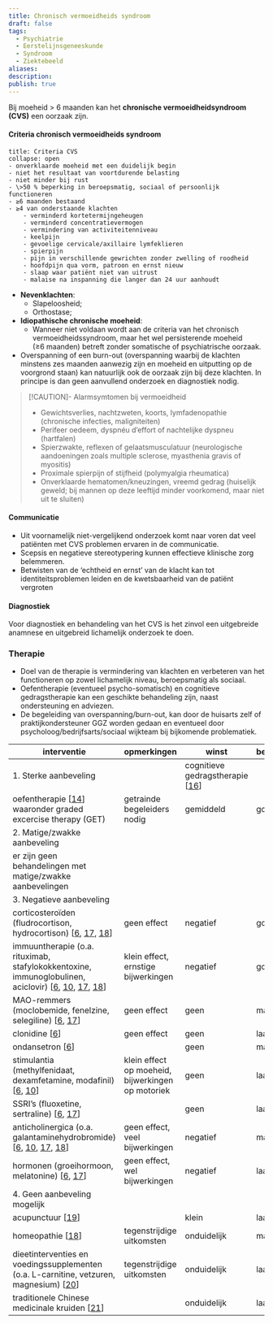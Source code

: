 ```yaml
---
title: Chronisch vermoeidheids syndroom
draft: false
tags:
  - Psychiatrie
  - Eerstelijnsgeneeskunde
  - Syndroom
  - Ziektebeeld
aliases: 
description: 
publish: true
---
```



Bij moeheid > 6 maanden kan het **chronische vermoeidheidsyndroom (CVS)** een oorzaak zijn. 
#### Criteria chronisch vermoeidheids syndroom

```ad-example
title: Criteria CVS
collapse: open
- onverklaarde moeheid met een duidelijk begin
- niet het resultaat van voortdurende belasting
- niet minder bij rust
- \>50 % beperking in beroepsmatig, sociaal of persoonlijk functioneren
- ≥6 maanden bestaand
- ≥4 van onderstaande klachten
	- verminderd kortetermijngeheugen
	- verminderd concentratievermogen
	- vermindering van activiteitenniveau
	- keelpijn
	- gevoelige cervicale/axillaire lymfeklieren
	- spierpijn
	- pijn in verschillende gewrichten zonder zwelling of roodheid
	- hoofdpijn qua vorm, patroon en ernst nieuw
	- slaap waar patiënt niet van uitrust
	- malaise na inspanning die langer dan 24 uur aanhoudt

```

-  **Nevenklachten**:
	- Slapeloosheid;
	- Orthostase;
- **Idiopathische chronische moeheid**:
	- Wanneer niet voldaan wordt aan de criteria van het chronisch vermoeidheidssyndroom, maar het wel persisterende moeheid (≥6 maanden) betreft zonder somatische of psychiatrische oorzaak.
- Overspanning of een burn-out (overspanning waarbij de klachten minstens zes maanden aanwezig zijn en moeheid en uitputting op de voorgrond staan) kan natuurlijk ook de oorzaak zijn bij deze klachten. In principe is dan geen aanvullend onderzoek en diagnostiek nodig. 

> [!CAUTION]- Alarmsymtomen bij vermoeidheid
> - Gewichtsverlies, nachtzweten, koorts, lymfadenopathie (chronische infecties, maligniteiten)
> - Perifeer oedeem, dyspnéu d’effort of nachtelijke dyspneu (hartfalen)
> - Spierzwakte, reflexen of gelaatsmusculatuur (neurologische aandoeningen zoals multiple sclerose, myasthenia gravis of myositis)
> - Proximale spierpijn of stijfheid (polymyalgia rheumatica)
> - Onverklaarde hematomen/kneuzingen, vreemd gedrag (huiselijk geweld; bij mannen op deze leeftijd minder voorkomend, maar niet uit te sluiten)

#### Communicatie
- Uit voornamelijk niet-vergelijkend onderzoek komt naar voren dat veel patiënten met CVS problemen ervaren in de communicatie. 
- Scepsis en negatieve stereotypering kunnen effectieve klinische zorg belemmeren. 
- Betwisten van de ‘echtheid en ernst’ van de klacht kan tot identiteitsproblemen leiden en de kwetsbaarheid van de patiënt vergroten

#### Diagnostiek
Voor diagnostiek en behandeling van het CVS is het zinvol een uitgebreide anamnese en uitgebreid lichamelijk onderzoek te doen. 

### Therapie
- Doel van de therapie is vermindering van klachten en verbeteren van het functioneren op zowel lichamelijk niveau, beroepsmatig als sociaal.
- Oefentherapie (eventueel psycho-somatisch) en cognitieve gedragstherapie kan een geschikte behandeling zijn, naast ondersteuning en adviezen.
- De begeleiding van overspanning/burn-out, kan door de huisarts zelf of praktijkondersteuner GGZ worden gedaan en eventueel door psycholoog/bedrijfsarts/sociaal wijkteam bij bijkomende problematiek.   


| interventie                                                                                                                                                                                                                                                                                                                                                                                                                                                                          | opmerkingen                                       | winst       | bewijs |
| ------------------------------------------------------------------------------------------------------------------------------------------------------------------------------------------------------------------------------------------------------------------------------------------------------------------------------------------------------------------------------------------------------------------------------------------------------------------------------------ | ------------------------------------------------- | ----------- | ------ |
| 1\. Sterke aanbeveling                                                                                                                                                                                                                                                                                                                                                                                                                                                               | | cognitieve gedragstherapie [[16](https://mijn-bsl-nl.ru.idm.oclc.org/moeheid-chronisch-vermoeidheidssyndroom/15164820#CR16)]                                                                                                                                                                                                                                                                                                                                                         |                                                   | gemiddeld   | goed   |
| oefentherapie [[14](https://mijn-bsl-nl.ru.idm.oclc.org/moeheid-chronisch-vermoeidheidssyndroom/15164820#CR14)] waaronder graded excercise therapy (GET)                                                                                                                                                                                                                                                                                                                             | getrainde begeleiders nodig                       | gemiddeld   | goed   |
| 2\. Matige/zwakke aanbeveling |
| er zijn geen behandelingen met matige/zwakke aanbevelingen |
| 3\. Negatieve aanbeveling |
| corticosteroïden (fludrocortison, hydrocortison) [[6](https://mijn-bsl-nl.ru.idm.oclc.org/moeheid-chronisch-vermoeidheidssyndroom/15164820#CR6), [17](https://mijn-bsl-nl.ru.idm.oclc.org/moeheid-chronisch-vermoeidheidssyndroom/15164820#CR17), [18](https://mijn-bsl-nl.ru.idm.oclc.org/moeheid-chronisch-vermoeidheidssyndroom/15164820#CR18)] | geen effect | negatief | goed |
| immuuntherapie (o.a. rituximab, stafylokokkentoxine, immunoglobulinen, aciclovir) [[6](https://mijn-bsl-nl.ru.idm.oclc.org/moeheid-chronisch-vermoeidheidssyndroom/15164820#CR6), [10](https://mijn-bsl-nl.ru.idm.oclc.org/moeheid-chronisch-vermoeidheidssyndroom/15164820#CR10), [17](https://mijn-bsl-nl.ru.idm.oclc.org/moeheid-chronisch-vermoeidheidssyndroom/15164820#CR17), [18](https://mijn-bsl-nl.ru.idm.oclc.org/moeheid-chronisch-vermoeidheidssyndroom/15164820#CR18)] | klein effect, ernstige bijwerkingen | negatief | goed |
| MAO-remmers (moclobemide, fenelzine, selegiline) [[6](https://mijn-bsl-nl.ru.idm.oclc.org/moeheid-chronisch-vermoeidheidssyndroom/15164820#CR6), [17](https://mijn-bsl-nl.ru.idm.oclc.org/moeheid-chronisch-vermoeidheidssyndroom/15164820#CR17)] | geen effect | geen | matig |
| clonidine [[6](https://mijn-bsl-nl.ru.idm.oclc.org/moeheid-chronisch-vermoeidheidssyndroom/15164820#CR6)] | geen effect | geen | laag |
| ondansetron [[6](https://mijn-bsl-nl.ru.idm.oclc.org/moeheid-chronisch-vermoeidheidssyndroom/15164820#CR6)] | | geen | matig |
| stimulantia (methylfenidaat, dexamfetamine, modafinil) [[6](https://mijn-bsl-nl.ru.idm.oclc.org/moeheid-chronisch-vermoeidheidssyndroom/15164820#CR6), [10](https://mijn-bsl-nl.ru.idm.oclc.org/moeheid-chronisch-vermoeidheidssyndroom/15164820#CR10)] | klein effect op moeheid, bijwerkingen op motoriek | geen | laag |
| SSRI’s (fluoxetine, sertraline) [[6](https://mijn-bsl-nl.ru.idm.oclc.org/moeheid-chronisch-vermoeidheidssyndroom/15164820#CR6), [17](https://mijn-bsl-nl.ru.idm.oclc.org/moeheid-chronisch-vermoeidheidssyndroom/15164820#CR17)] | | geen | laag |
| anticholinergica (o.a. galantaminehydrobromide) [[6](https://mijn-bsl-nl.ru.idm.oclc.org/moeheid-chronisch-vermoeidheidssyndroom/15164820#CR6), [10](https://mijn-bsl-nl.ru.idm.oclc.org/moeheid-chronisch-vermoeidheidssyndroom/15164820#CR10), [17](https://mijn-bsl-nl.ru.idm.oclc.org/moeheid-chronisch-vermoeidheidssyndroom/15164820#CR17), [18](https://mijn-bsl-nl.ru.idm.oclc.org/moeheid-chronisch-vermoeidheidssyndroom/15164820#CR18)] | geen effect, veel bijwerkingen | negatief | matig |
| hormonen (groeihormoon, melatonine) [[6](https://mijn-bsl-nl.ru.idm.oclc.org/moeheid-chronisch-vermoeidheidssyndroom/15164820#CR6), [17](https://mijn-bsl-nl.ru.idm.oclc.org/moeheid-chronisch-vermoeidheidssyndroom/15164820#CR17)] | geen effect, wel bijwerkingen | negatief | laag |
| 4\. Geen aanbeveling mogelijk |
| acupunctuur [[19](https://mijn-bsl-nl.ru.idm.oclc.org/moeheid-chronisch-vermoeidheidssyndroom/15164820#CR19)] | | klein | laag |
| homeopathie [[18](https://mijn-bsl-nl.ru.idm.oclc.org/moeheid-chronisch-vermoeidheidssyndroom/15164820#CR18)] | tegenstrijdige uitkomsten | onduidelijk | matig |
| dieetinterventies en voedingssupplementen (o.a. L-carnitine, vetzuren, magnesium) [[20](https://mijn-bsl-nl.ru.idm.oclc.org/moeheid-chronisch-vermoeidheidssyndroom/15164820#CR20)] | tegenstrijdige uitkomsten | onduidelijk | laag |
| traditionele Chinese medicinale kruiden [[21](https://mijn-bsl-nl.ru.idm.oclc.org/moeheid-chronisch-vermoeidheidssyndroom/15164820#CR21)] | | onduidelijk | laag |















 
